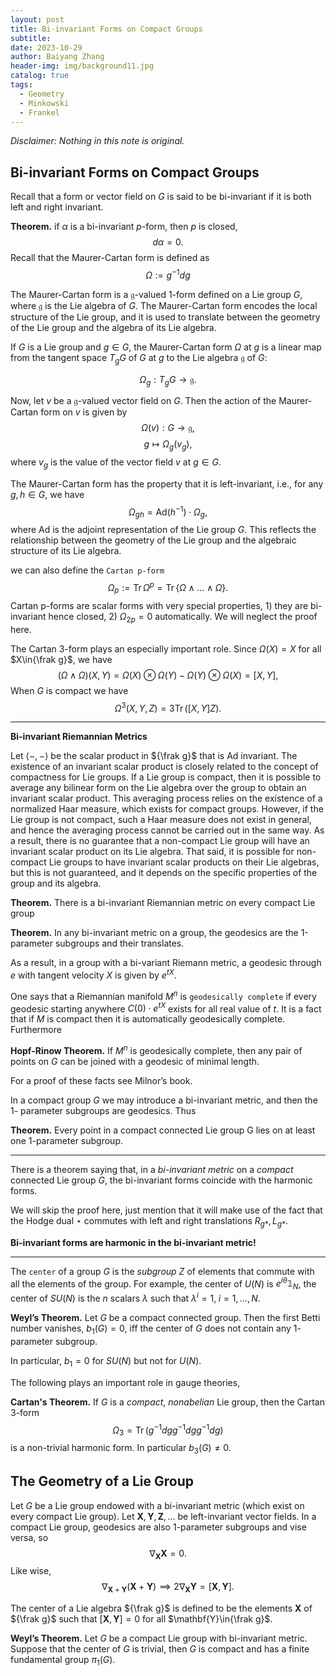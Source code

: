 ```yaml
---
layout: post
title: Bi-invariant Forms on Compact Groups
subtitle: 
date: 2023-10-29
author: Baiyang Zhang
header-img: img/background11.jpg
catalog: true
tags:
  - Geometry
  - Minkowski
  - Frankel
---
```

*Disclaimer: Nothing in this note is original.*

## Bi-invariant Forms on Compact Groups

Recall that a form or vector field on $G$ is said to be bi-invariant if it is both left and right invariant. 

**Theorem.** if $\alpha$ is a bi-invariant $p$-form, then $p$ is closed,
$$
d \alpha=0.
$$
Recall that the Maurer-Cartan form is defined as 
$$
\Omega := g^{-1} dg
$$

The Maurer-Cartan form is a $\mathfrak{g}$-valued 1-form defined on a Lie group $G$, where $\mathfrak{g}$ is the Lie algebra of $G$. The Maurer-Cartan form encodes the local structure of the Lie group, and it is used to translate between the geometry of the Lie group and the algebra of its Lie algebra.

 If $G$ is a Lie group and $g \in G$, the Maurer-Cartan form $\Omega$ at $g$ is a linear map from the tangent space $T_gG$ of $G$ at $g$ to the Lie algebra $\mathfrak{g}$ of $G$:

$$
\Omega_g : T_gG \rightarrow \mathfrak{g}.
$$

Now, let $v$ be a $\mathfrak{g}$-valued vector field on $G$. Then the action of the Maurer-Cartan form on $v$ is given by
$$
\Omega(v) : G \rightarrow \mathfrak{g},
$$$$
g \mapsto \Omega_g(v_g),
$$
where $v_g$ is the value of the vector field $v$ at $g \in G$.

The Maurer-Cartan form has the property that it is left-invariant, i.e., for any $g, h \in G$, we have
$$
\Omega_{gh} = \mathrm{Ad}(h^{-1}) \cdot \Omega_g,
$$
where $\mathrm{Ad}$ is the adjoint representation of the Lie group $G$. This reflects the relationship between the geometry of the Lie group and the algebraic structure of its Lie algebra.

we can also define the `Cartan p-form`
$$
\Omega_ {p} := \mathrm{Tr}\, \Omega^{p} =\mathrm{Tr}\,\left\{ \Omega \wedge \dots \wedge \Omega \right\} .
$$
Cartan p-forms are scalar forms with very special properties, 1) they are bi-invariant hence closed, 2) $\Omega_ {2p}=0$ automatically. We will neglect the proof here. 

The Cartan 3-form plays an especially important role. Since $\Omega(X)=X$ for all $X\in{\frak g}$, we have
$$
(\Omega \wedge \Omega)(X,Y) = \Omega(X)\otimes \Omega(Y) - \Omega(Y)\otimes \Omega(X)=[X,Y],
$$
When $G$ is compact we have
$$
\Omega^{3}(X,Y,Z) = 3\mathrm{Tr}\,([X,Y]Z).
$$

- - -

**Bi-invariant Riemannian Metrics**

Let $\left\langle -,- \right\rangle$ be the scalar product in ${\frak g}$ that is Ad invariant. The existence of an invariant scalar product is closely related to the concept of compactness for Lie groups. If a Lie group is compact, then it is possible to average any bilinear form on the Lie algebra over the group to obtain an invariant scalar product. This averaging process relies on the existence of a normalized Haar measure, which exists for compact groups. However, if the Lie group is not compact, such a Haar measure does not exist in general, and hence the averaging process cannot be carried out in the same way. As a result, there is no guarantee that a non-compact Lie group will have an invariant scalar product on its Lie algebra. That said, it is possible for non-compact Lie groups to have invariant scalar products on their Lie algebras, but this is not guaranteed, and it depends on the specific properties of the group and its algebra. 

**Theorem.** There is a bi-invariant Riemannian metric on every compact Lie group

**Theorem.** In any bi-invariant metric on a group, the geodesics are the 1-parameter subgroups and their translates.

As a result, in a group with a bi-variant Riemann metric, a geodesic through $e$ with tangent velocity $X$ is given by $e^{ tX }$. 

One says that a Riemannian manifold $M^{n}$ is `geodesically complete` if every geodesic starting anywhere $C(0)\cdot e^{ tX }$ exists for all real value of $t$. It is a fact that if $M$ is compact then it is automatically geodesically complete. Furthermore

**Hopf-Rinow Theorem.** If $M^{n}$ is geodesically complete, then any pair of points on $G$ can be joined with a geodesic of minimal length.

For a proof of these facts see Milnor’s book.

In a compact group $G$ we may introduce a bi-invariant metric, and then the 1- parameter subgroups are geodesics. Thus

**Theorem.** Every point in a compact connected Lie group G lies on at least one 1-parameter subgroup. 

- - -

There is a theorem saying that, in a *bi-invariant metric* on a *compact* connected Lie group $G$, the bi-invariant forms coincide with the harmonic forms.

We will skip the proof here, just mention that it will make use of the fact that the Hodge dual $\star$ commutes with left and right translations $R_ {g\ast}, L_ {g\ast}$. 

**Bi-invariant forms are harmonic in the bi-invariant metric!**

- - -

The `center` of a group $G$ is the *subgroup* $Z$ of elements that commute with all the elements of the group. For example, the center of $U(N)$ is $e^{ i\theta }\mathbb{1}_ {N}$, the center of $SU(N)$ is the $n$ scalars $\lambda$ such that $\lambda^{i}=1,\;i=1,\dots,N$.

**Weyl’s Theorem.** Let $G$ be a compact connected group. Then the first Betti number vanishes, $b_ {1}(G) = 0$, iff the center of $G$ does not contain any $1$-parameter subgroup.

In particular, $b_ {1}=0$ for $SU(N)$ but not for $U(N)$. 

The following plays an important role in gauge theories,

**Cartan's Theorem.** If $G$ is a *compact*, *nonabelian* Lie group, then the Cartan $3$-form
$$
\Omega_ {3} = \mathrm{Tr}\,(g^{-1} dg g^{-1}  dg g^{-1}  dg)
$$
is a non-trivial harmonic form. In particular $b_ {3}(G)\neq 0$. 

## The Geometry of a Lie Group

Let $G$ be a Lie group endowed with a bi-invariant metric (which exist on every compact Lie group). Let $\mathbf{X},\mathbf{Y},\mathbf{Z},\dots$ be left-invariant vector fields. In a compact Lie group, geodesics are also 1-parameter subgroups and vise versa, so 
$$
\nabla_ {\mathbf{X}}\mathbf{X}=0.
$$
Like wise, 
$$
\nabla_ {\mathbf{X}+\mathbf{Y}}(\mathbf{X}+\mathbf{Y}) \implies 2\nabla_ {\mathbf{X}}\mathbf{Y}=[\mathbf{X},\mathbf{Y}].
$$

The center of a Lie algebra ${\frak g}$ is defined to be the elements $\mathbf{X}$ of ${\frak g}$ such that $[\mathbf{X},\mathbf{Y}]=0$ for all $\mathbf{Y}\in{\frak g}$. 

**Weyl’s Theorem.** Let $G$ be a compact Lie group with bi-invariant metric. Suppose that the center of $G$ is trivial, then $G$ is compact and has a finite fundamental group $\pi_ {1}(G)$. 


